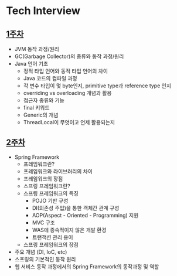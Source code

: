 # Tech Interview
## [1주차](https://github.com/ComputerScienceStudy/tech-interview/blob/main/STW/Week1.md)
- JVM 동작 과정/원리
- GC(Garbage Collector)의 종류와 동작 과정/원리
- Java 언어 기초
    - 정적 타입 언어와 동적 타입 언어의 차이
    - Java 코드의 컴파일 과정
    - 각 변수 타입이 몇 byte인지, primitive type과 reference type 인지
    - overriding vs overloading 개념과 활용
    - 접근자 종류와 기능
    - final 키워드
    - Generic의 개념
    - ThreadLocal이 무엇이고 언제 활용되는지

## [2주차](https://github.com/ComputerScienceStudy/tech-interview/blob/main/STW/Week2.md)
- Spring Framework
    - 프레임워크란?
    - 프레임워크와 라이브러리의 차이
    - 프레임워크의 장점
    - 스프링 프레임워크란?
    - 스프링 프레임워크의 특징
        - POJO 기반 구성
        - DI(의존성 주입)을 통한 객체간 관계 구성
        - AOP(Aspect - Oriented - Programming) 지원
        - MVC 구조
        - WAS에 종속적이지 않은 개발 환경
        - 트랜잭션 관리 용이
    - 스프링 프레임워크의 장점
- 주요 개념 (DI, IoC, etc)   
- 스프링의 기본적인 동작 원리
- 웹 서비스 동작 과정에서의 Spring Framework의 동작과정 및 역할
